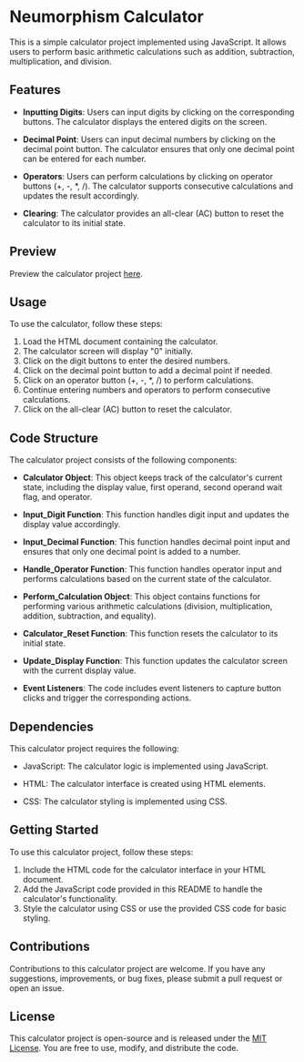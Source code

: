 # Neumorphism Calculator

This is a simple calculator project implemented using JavaScript. It allows users to perform basic arithmetic calculations such as addition, subtraction, multiplication, and division.

## Features

- **Inputting Digits**: Users can input digits by clicking on the corresponding buttons. The calculator displays the entered digits on the screen.

- **Decimal Point**: Users can input decimal numbers by clicking on the decimal point button. The calculator ensures that only one decimal point can be entered for each number.

- **Operators**: Users can perform calculations by clicking on operator buttons (+, -, *, /). The calculator supports consecutive calculations and updates the result accordingly.

- **Clearing**: The calculator provides an all-clear (AC) button to reset the calculator to its initial state.


## Preview

Preview the calculator project [here](https://neumorphism-calculator-amber.vercel.app/).


## Usage

To use the calculator, follow these steps:

1. Load the HTML document containing the calculator.
2. The calculator screen will display "0" initially.
3. Click on the digit buttons to enter the desired numbers.
4. Click on the decimal point button to add a decimal point if needed.
5. Click on an operator button (+, -, *, /) to perform calculations.
6. Continue entering numbers and operators to perform consecutive calculations.
7. Click on the all-clear (AC) button to reset the calculator.

## Code Structure

The calculator project consists of the following components:

- **Calculator Object**: This object keeps track of the calculator's current state, including the display value, first operand, second operand wait flag, and operator.

- **Input_Digit Function**: This function handles digit input and updates the display value accordingly.

- **Input_Decimal Function**: This function handles decimal point input and ensures that only one decimal point is added to a number.

- **Handle_Operator Function**: This function handles operator input and performs calculations based on the current state of the calculator.

- **Perform_Calculation Object**: This object contains functions for performing various arithmetic calculations (division, multiplication, addition, subtraction, and equality).

- **Calculator_Reset Function**: This function resets the calculator to its initial state.

- **Update_Display Function**: This function updates the calculator screen with the current display value.

- **Event Listeners**: The code includes event listeners to capture button clicks and trigger the corresponding actions.

## Dependencies

This calculator project requires the following:

- JavaScript: The calculator logic is implemented using JavaScript.

- HTML: The calculator interface is created using HTML elements.

- CSS: The calculator styling is implemented using CSS.

## Getting Started

To use this calculator project, follow these steps:

1. Include the HTML code for the calculator interface in your HTML document.
2. Add the JavaScript code provided in this README to handle the calculator's functionality.
3. Style the calculator using CSS or use the provided CSS code for basic styling.

## Contributions

Contributions to this calculator project are welcome. If you have any suggestions, improvements, or bug fixes, please submit a pull request or open an issue.

## License

This calculator project is open-source and is released under the [MIT License](https://opensource.org/licenses/MIT). You are free to use, modify, and distribute the code.
